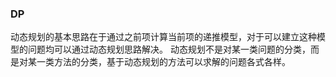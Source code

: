 ### DP
动态规划的基本思路在于通过之前项计算当前项的递推模型，对于可以建立这种模型的问题均可以通过动态规划思路解决。
动态规划不是对某一类问题的分类，而是对某一类方法的分类，基于动态规划的方法可以求解的问题各式各样。
